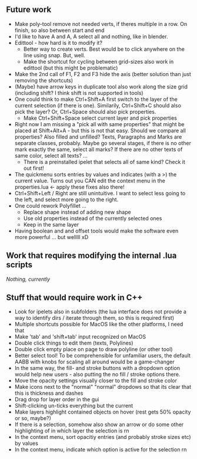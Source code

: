 ## Future work
- Make poly-tool remove not needed verts, if theres multiple in a row. On finish, so also between start and end
- I'd like to have A and A, A select all and nothing, like in blender. 
- Edittool - how hard is it to modify it?
    - Better way to create verts. Best would be to click anywhere on the line using snap. But, well. 
    - Make the shortcut for cycling between grid-sizes also work in edittool (but this might be problematic)
- Make the 2nd call of F1, F2 and F3 hide the axis (better solution than just removing the shortcuts)
- (Maybe) have arrow keys in duplicate tool also work along the size grid (including shift? I think shift is not supported in tools)
- One could think to make Ctrl+Shift+A first switch to the layer of the current selection (if there is one). Similarily, Ctrl+Shift+C should also pick the layer? Or, Ctrl+Space should also pick properties. 
    - Make Ctrl+Shift+Space select current layer and pick properties
- Right now I am missing a "pick all with same properties" that might be placed at Shift+Alt+A - but this is not that easy. Should we compare all properties? Also filled and unfilled? Texts, Paragraphs and Marks are separate classes, probably. Maybe go several stages, if there is no other mark exactly the same, select all marks? If there are no other texts of same color, select all texts? ...
    - There is a preinstalled ipelet that selects all of same kind? Check it out first!
- The quickmenu sorts entries by values and indicates (with a >) the current value. Turns out you CAN edit the context menu in the properties.lua <- apply these fixes also there! 
- Ctrl+Shift+Left / Right are still unintuitive. I want to select less going to the left, and select more going to the right. 
- One could rework Polyfillet ...
    - Replace shape instead of adding new shape
    - Use old properties instead of the currently selected ones
    - Keep in the same layer
- Having boolean and and offset tools would make the software even more powerful ... but welllll xD

## Work that requires modifying the internal .lua scripts
*Nothing, currently*

## Stuff that would require work in C++
- Look for ipelets also in subfolders (the lua interface does not provide a way to identify dirs / iterate through them, so this is required first)
- Multiple shortcuts possible for MacOS like the other platforms, I need that
- Make 'tab' and 'shift+tab' input recognized on MacOS
- Double click things to edit them (texts, Polylines)
- Double click empty place on page to draw polyline (or other tool)
- Better select tool! To be comprehensible for unfamiliar users, the default AABB with knobs for scaling all around would be a game-changer
- In the same way, the fill- and stroke buttons with a dropdown option would help new users - also putting the no fill / stroke options there. 
- Move the opacity settings visually closer to the fill and stroke color
- Make icons next to the "normal" "normal" dropdows so that its clear that this is thickness and dashes
- Drag drop for layer order in the gui
- Shift-clicking un-ticks everything but the current 
- Make layers highlight contained objects on hover (rest gets 50% opacity or so, maybe?)
- If there is a selection, somehow also show an arrow or do some other highlighting of in which layer the selection is rn
- In the context menu, sort opacitiy entries (and probably stroke sizes etc) by values
- In the context menu, indicate which option is active for the selection rn
